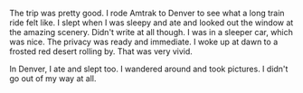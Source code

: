 The trip was pretty good. I rode Amtrak to Denver to see what a long train ride felt like. I slept when I was sleepy and ate and looked out the window at the amazing scenery. Didn't write at all though. I was in a sleeper car, which was nice. The privacy was ready and immediate. I woke up at dawn to a frosted red desert rolling by. That was very vivid.

In Denver, I ate and slept too. I wandered around and took pictures. I didn't go out of my way at all.
